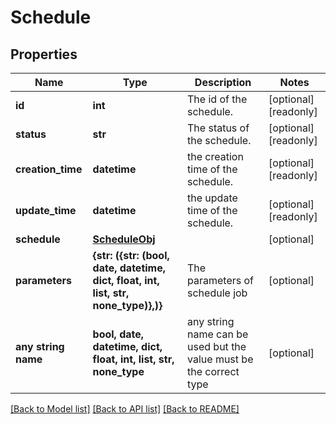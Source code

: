 # Schedule


## Properties
Name | Type | Description | Notes
------------ | ------------- | ------------- | -------------
**id** | **int** | The id of the schedule. | [optional] [readonly] 
**status** | **str** | The status of the schedule. | [optional] [readonly] 
**creation_time** | **datetime** | the creation time of the schedule. | [optional] [readonly] 
**update_time** | **datetime** | the update time of the schedule. | [optional] [readonly] 
**schedule** | [**ScheduleObj**](ScheduleObj.md) |  | [optional] 
**parameters** | **{str: ({str: (bool, date, datetime, dict, float, int, list, str, none_type)},)}** | The parameters of schedule job | [optional] 
**any string name** | **bool, date, datetime, dict, float, int, list, str, none_type** | any string name can be used but the value must be the correct type | [optional]

[[Back to Model list]](../README.md#documentation-for-models) [[Back to API list]](../README.md#documentation-for-api-endpoints) [[Back to README]](../README.md)


